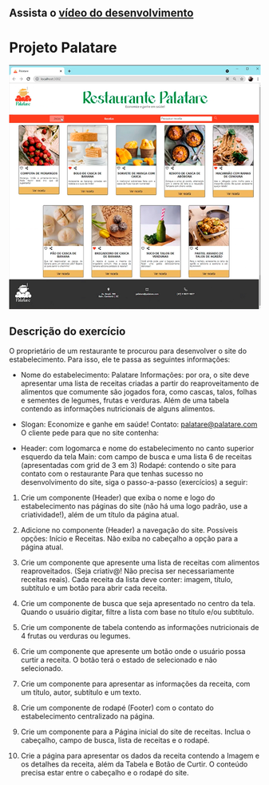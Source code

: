 ## Assista o [vídeo do desenvolvimento](https://www.linkedin.com/posts/amaralcamilla_react-javascript-css-activity-6858381274684502016-ygqB)

# Projeto Palatare

![project_preview](./src/assets/Prototipação_palatare.png)

## Descrição do exercício
O proprietário de um restaurante te procurou para desenvolver o site do estabelecimento. Para isso, ele te passa as seguintes informações:

- Nome do estabelecimento: Palatare
Informações: por ora, o site deve apresentar uma lista de receitas criadas a partir do reaproveitamento de alimentos que comumente são jogados fora, como cascas, talos, folhas e sementes de legumes, frutas e verduras. Além de uma tabela contendo as informações nutricionais de alguns alimentos.
- Slogan: Economize e ganhe em saúde!
Contato: palatare@palatare.com
O cliente pede para que no site contenha:

- Header: com logomarca e nome do estabelecimento no canto superior esquerdo da tela
Main: com campo de busca e uma lista 6 de receitas (apresentadas com grid de 3 em 3)
Rodapé: contendo o site para contato com o restaurante
Para que tenhas sucesso no desenvolvimento do site, siga o passo-a-passo (exercícios) a seguir:

1. Crie um componente (Header) que exiba o nome e logo do estabelecimento nas páginas do site (não há uma logo padrão, use a criatividade!), além de um título da página atual.

2. Adicione no componente (Header) a navegação do site. Possíveis opções: Início e Receitas. Não exiba no cabeçalho a opção para a página atual.

3. Crie um componente que apresente uma lista de receitas com alimentos reaproveitados. (Seja criativ@! Não precisa ser necessariamente receitas reais). Cada receita da lista deve conter: imagem, título, subtítulo e um botão para abrir cada receita.

4. Crie um componente de busca que seja apresentado no centro da tela. Quando o usuário digitar, filtre a lista com base no título e/ou subtítulo.

5. Crie um componente de tabela contendo as informações nutricionais de 4 frutas ou verduras ou legumes.

6. Crie um componente que apresente um botão onde o usuário possa curtir a receita. O botão terá o estado de selecionado e não selecionado.

7. Crie um componente para apresentar as informações da receita, com um título, autor, subtítulo e um texto.

8. Crie um componente de rodapé (Footer) com o contato do estabelecimento centralizado na página.

9. Crie um componente para a Página inicial do site de receitas. Inclua o cabeçalho, campo de busca, lista de receitas e o rodapé.

10. Crie a página para apresentar os dados da receita contendo a Imagem e os detalhes da receita, além da Tabela e Botão de Curtir.
O conteúdo precisa estar entre o cabeçalho e o rodapé do site.
